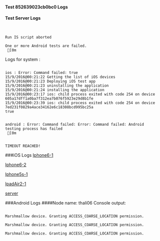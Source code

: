 #### Test 852639023cb0bc0 Logs

#### Test Server Logs
```

 
Run IS script aborted
 
One or more Android tests are failed.
 [0m

```


Logs for system : 
```

ios : Error: Command failed: true
15/9/2016@00:21:22 Getting the list of iOS devices 
15/9/2016@00:21:23 Deploying iOS test app 
15/9/2016@00:21:23 uninstalling the application 
15/9/2016@00:21:24 installing the application 
15/9/2016@00:23:17 ios: child process exited with code 254 on device 605a17dff1a0ba7f312ea7b076f5923e29d8b1fe 
15/9/2016@00:23:39 ios: child process exited with code 254 on device 7ed231f0829a4ace34162e6c18308bcd995bc25a 
true


android : Error: Command failed: Error: Command failed: Android testing process has failed
 [0m


TIMEOUT REACHED!
```
###iOS Logs
[Iphone6-1](https://github.com/ThaliTester/TestResults/blob/852639023cb0bc0_disconnect_baydet/iOS_Iphone6-1.md)

[Iphone6-2](https://github.com/ThaliTester/TestResults/blob/852639023cb0bc0_disconnect_baydet/iOS_Iphone6-2.md)

[Iphone5s-1](https://github.com/ThaliTester/TestResults/blob/852639023cb0bc0_disconnect_baydet/iOS_Iphone5s-1.md)

[IpadAir2-1](https://github.com/ThaliTester/TestResults/blob/852639023cb0bc0_disconnect_baydet/iOS_IpadAir2-1.md)

[server](https://github.com/ThaliTester/TestResults/blob/852639023cb0bc0_disconnect_baydet/iOS_server.md)


###Android Logs
####Node name: thali06
Console output:
```

Marshmallow device. Granting ACCESS_COARSE_LOCATION permission.

Marshmallow device. Granting ACCESS_COARSE_LOCATION permission.

Marshmallow device. Granting ACCESS_COARSE_LOCATION permission.
```



